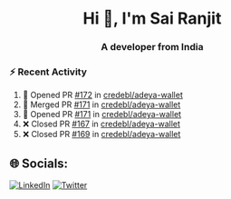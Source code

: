 <h1 align="center">Hi 👋, I'm Sai Ranjit</h1>
<h3 align="center">A developer from India</h3>

### :zap: Recent Activity

<!--START_SECTION:activity-->
1. 💪 Opened PR [#172](https://github.com/credebl/adeya-wallet/pull/172) in [credebl/adeya-wallet](https://github.com/credebl/adeya-wallet)
2. 🎉 Merged PR [#171](https://github.com/credebl/adeya-wallet/pull/171) in [credebl/adeya-wallet](https://github.com/credebl/adeya-wallet)
3. 💪 Opened PR [#171](https://github.com/credebl/adeya-wallet/pull/171) in [credebl/adeya-wallet](https://github.com/credebl/adeya-wallet)
4. ❌ Closed PR [#167](https://github.com/credebl/adeya-wallet/pull/167) in [credebl/adeya-wallet](https://github.com/credebl/adeya-wallet)
5. ❌ Closed PR [#169](https://github.com/credebl/adeya-wallet/pull/169) in [credebl/adeya-wallet](https://github.com/credebl/adeya-wallet)
<!--END_SECTION:activity-->

## 🌐 Socials:
[![LinkedIn](https://img.shields.io/badge/LinkedIn-%230077B5.svg?logo=linkedin&logoColor=white)](https://linkedin.com/in/sairanjit) [![Twitter](https://img.shields.io/badge/Twitter-%231DA1F2.svg?logo=Twitter&logoColor=white)](https://twitter.com/sairanjit_) 
